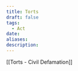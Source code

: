 ```yaml
---
title: Torts
draft: false
tags:
  - Act
date: 
aliases: 
description:
---
```

[[Torts - Civil Defamation]]
